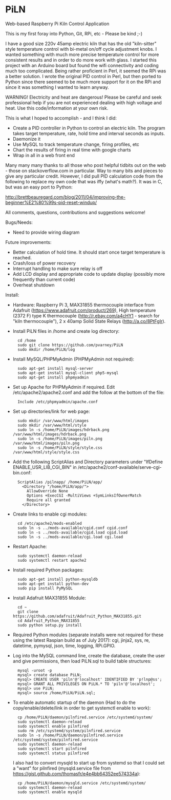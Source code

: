 # PiLN
Web-based Raspberry Pi Kiln Control Application

This is my first foray into Python, Git, RPi, etc - Please be kind ;-)

I have a good size 220v 45amp electric kiln that has the old "kiln-sitter" style temperature control with bi-metal on/off cycle adjustment knobs. I wanted something with much more precise temperature control for more consistent results and in order to do more work with glass. I started this project with an Arduino board but found the wifi connectivity and coding much too complicated. Being rather proficient in Perl, it seemed the RPi was a better solution. I wrote the original PID control in Perl, but then ported to Python since there seemed to be much more support for it on the RPi and since it was something I wanted to learn anyway.

WARNING! Electricity and heat are dangerous! Please be careful and seek professional help if you are not experienced dealing with high voltage and heat. Use this code/information at your own risk.

This is what I hoped to accomplish - and I think I did:

- Create a PID controller in Python to control an electric kiln. The program takes target temperature, rate, hold time and interval seconds as inputs.
- Daemonize it
- Use MySQL to track temperature change, firing profiles, etc
- Chart the results of firing in real time with google charts
- Wrap in all in a web front end

Many many many thanks to all those who post helpful tidbits out on the web - those on stackoverflow.com in particular. Way to many bits and pieces to give any particular credit. However, I did pull PID calculation code from the following to replace my own code that was iffy (what's math?). It was in C, but was an easy port to Python:

http://brettbeauregard.com/blog/2011/04/improving-the-beginner%E2%80%99s-pid-reset-windup/

All comments, questions, contributions and suggestions welcome!

Bugs/Needs:
- Need to provide wiring diagram

Future improvements:
- Better calculation of hold time. It should start once target temperature is reached.
- Crash/loss of power recovery
- Interrupt handling to make sure relay is off
- Add LCD display and appropriate code to update display (possibly more frequently than current code)
- Overheat shutdown

Install:
- Hardware: Raspberry Pi 3, MAX31855 thermocouple interface from Adafruit (https://www.adafruit.com/product/269), High temperature (2372 F) type K thermocouple (http://r.ebay.com/a4cHY1 - search for "kiln thermocouple"), 2 x 40amp Solid State Relays (http://a.co/8PtFgIr).

- Install PiLN files in /home and create log directory:

		cd /home
		sudo git clone https://github.com/pvarney/PiLN
		sudo mkdir /home/PiLN/log
		
- Install MySQL/PHPMyAdmin (PHPMyAdmin not required):

		sudo apt-get install mysql-server
		sudo apt-get install mysql-client php5-mysql
		sudo apt-get install phpmyadmin
		
- Set up Apache for PHPMyAdmin if required. Edit /etc/apache2/apache2.conf and add the follow at the bottom of the file:
	
		Include /etc/phpmyadmin/apache.conf
		
- Set up directories/link for web page:

		sudo mkdir /var/www/html/images	
		sudo mkdir /var/www/html/style	
		sudo ln -s /home/PiLN/images/hdrback.png /var/www/html/images/hdrback.png	
		sudo ln -s /home/PiLN/images/piln.png /var/www/html/images/piln.png	
		sudo ln -s /home/PiLN/style/style.css /var/www/html/style/style.css
	
- Add the following ScriptAlias and Directory parameters under "IfDefine ENABLE_USR_LIB_CGI_BIN" in /etc/apache2/conf-available/serve-cgi-bin.conf:
	
		ScriptAlias /pilnapp/ /home/PiLN/app/
		  <Directory "/home/PiLN/app/">
		    AllowOverride None
		    Options +ExecCGI -MultiViews +SymLinksIfOwnerMatch
		    Require all granted
		  </Directory>

- Create links to enable cgi modules:
	
		cd /etc/apache2/mods-enabled
		sudo ln -s ../mods-available/cgid.conf cgid.conf
		sudo ln -s ../mods-available/cgid.load cgid.load
		sudo ln -s ../mods-available/cgi.load cgi.load

- Restart Apache:
	
		sudo systemctl daemon-reload
		sudo systemctl restart apache2
		
- Install required Python packages:
		
		sudo apt-get install python-mysqldb
		sudo apt-get install python-dev
		sudo pip install PyMySQL
		
- Install Adafruit MAX31855 Module:

		cd ~
		git clone https://github.com/adafruit/Adafruit_Python_MAX31855.git
		cd Adafruit_Python_MAX31855
		sudo python setup.py install		
		
- Required Python modules (separate installs were not required for these using the latest Raspian build as of July 2017): cgi, jinja2, sys, re, datetime, pymysql, json, time, logging, RPi.GPIO.

- Log into the MySQL command line, create the database, create the user and give permissions, then load PiLN.sql to build table structures:

		mysql -uroot -p
		mysql> create database PiLN;
		mysql> CREATE USER 'piln'@'localhost' IDENTIFIED BY 'p!lnp@ss';
		mysql> GRANT ALL PRIVILEGES ON PiLN.* TO 'piln'@'localhost';
		mysql> use PiLN;
		mysql> source /home/PiLN/PiLN.sql;

- To enable automatic startup of the daemon (Had to do the copy/enable/delete/link in order to get systemctl enable to work):

		cp /home/PiLN/daemon/pilnfired.service /etc/systemd/system/
		sudo systemctl daemon-reload
		sudo systemctl enable pilnfired
		sudo rm /etc/systemd/system/pilnfired.service
		sudo ln -s /home/PiLN/daemon/pilnfired.service /etc/systemd/system/pilnfired.service
		sudo systemctl daemon-reload
		sudo systemctl start pilnfired
		sudo systemctl status pilnfired
	I also had to convert mysqld to start up from systemd so that I could set a "want" for pilnfired (mysqld.service file from https://gist.github.com/thomasfr/e4e4bb64352ee574334a):
	
		cp /home/PiLN/daemon/mysqld.service /etc/systemd/system/
		sudo systemctl daemon-reload
		sudo systemctl enable mysqld
		



  
